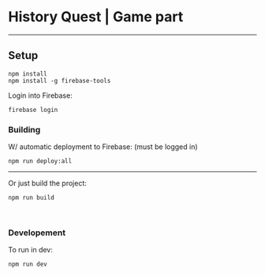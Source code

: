 # History Quest | Game part
---
## Setup
```
npm install
npm install -g firebase-tools
```

Login into Firebase:
```
firebase login
```

### Building
W/ automatic deployment to Firebase:
(must be logged in)

```
npm run deploy:all
```
---
Or just build the project:
```
npm run build
```
<br>

### Developement
To run in dev:
```
npm run dev
```
